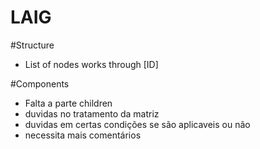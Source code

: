 # LAIG
#Structure
* List of nodes works through [ID]

#Components
* Falta a parte children
* duvidas no tratamento da matriz
* duvidas em certas condições se são aplicaveis ou não
* necessita mais comentários
